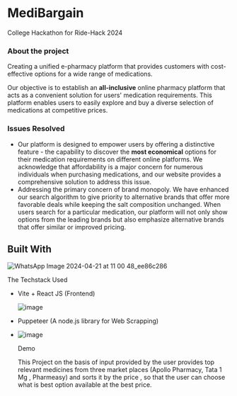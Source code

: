 # MediBargain
College Hackathon for Ride-Hack 2024

### About the project

Creating a unified e-pharmacy platform that provides customers with cost-effective options for a wide range of medications. 


Our objective is to establish an **all-inclusive** online pharmacy platform that acts as a convenient solution for users' medication requirements. This platform enables users to easily explore and buy a diverse selection of medications at competitive prices. 


### Issues Resolved

* Our platform is designed to empower users by offering a distinctive feature - the capability to discover the **most economical** options for their medication requirements on different online platforms. We acknowledge that affordability is a major concern for numerous individuals when purchasing medications, and our website provides a comprehensive solution to address this issue.
* Addressing the primary concern of brand monopoly. We have enhanced our search algorithm to give priority to alternative brands that offer more favorable deals while keeping the salt composition unchanged. When users search for a particular medication, our platform will not only show options from the leading brands but also emphasize alternative brands that offer similar or improved pricing.

## Built With

![WhatsApp Image 2024-04-21 at 11 00 48_ee86c286](https://github.com/VeerSingh2104/MediBargain/assets/114865344/6823ae4a-f622-4307-b346-7841652fd773)

The Techstack Used
- Vite + React JS (Frontend)

  ![image](https://github.com/VeerSingh2104/MediBargain/assets/114865344/f4cfc330-1949-4771-9137-4d11793e001d)


- Puppeteer (A node.js library for Web Scrapping)

- ![image](https://github.com/VeerSingh2104/MediBargain/assets/114865344/0f912300-630a-4efb-90db-64c6a4eff0e9)


   Demo

  
  This Project on the basis of input provided by the user provides top relevant medicines from three market places (Apollo Pharmacy, Tata 1 Mg , Pharmeasy) and sorts it by the price , so that the user can choose what is best option available at the best price.
  


